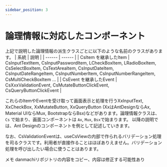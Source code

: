 ```yaml
---
sidebar_position: 3
---
```


# 論理情報に対応したコンポーネント

上記で説明した論理情報の派生クラスごとに以下のような名前のクラスがあります。
| 系統 | 説明 |
| ------ | ------ |
| CsItem を継承したItem | CsInputTextItem, CsInputPasswordItem, LCheckBoxItem, LRadioBoxItem, CsSelectBoxItem, CsTextAreaItem, CsInputDateItem, CsInputDateRangeItem, CsInputNumberItem, CsInputNumberRangeItem, CsMultiCheckBoxItem ... |
| CsEvent を継承したEvent | CsXxxValidationEvent, CsMutateButtonClickEvent, CsQueryButtonClickEvent |

これらのItemやEventを受け取って画面表示と処理を行うXxInputText, XxCheckBox, XxMutateButton, XxQueryButton (XxはAntDesignならAx, Material UIならMux, BootstrapならBsx)などがあります。論理情報クラスは、`Cs` で始まり、画面コンポーネントは `Ax`, `Mux`, `Bsx`で始まります。
以降の説明では、Ant Designのコンポーネントを例として記述していきます。

なお、CsValidationEventは、useCsViewの内部で作られるバリデーション処理を司るクラスです。利用者が直接作ることはほぼありえません。バリデーション処理を呼び出したい場合に使うことはあります。

メモ
danmachiリポジトリの内容をコピー、内容は修正する可能性あり
